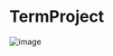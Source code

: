 # TermProject

![image](https://github.com/ElaynaSeguin/CapstonePortfolioProj2/assets/62639647/62023aed-2762-49e3-bd01-e24ef9fca636)
